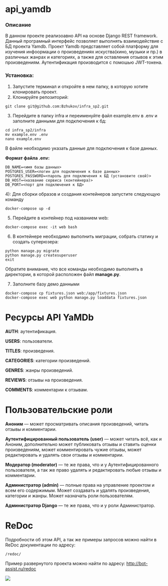 # api_yamdb

### Описание

В данном проекте реализоавно API на основе Django REST framework. Данный
програмный
интерфейс позволяет выполнять взаимодействие с БД проекта Yamdb. Проект Yamdb
представляет
собой платформу для изучения инфоормации о произведениях искуства(кино, музыки
и пр.) в различных
жанрах и категориях, а также для оставления отзывов к этим произведениям.
Аутентификация производится с помошью JWT-токена.

### Установка:

1) Запустите терминал и откройте в нем папку, в которую хотите клонировать
   проект.
2) Клонируйте репозиторий:
```
git clone git@github.com:Bzhukov/infra_sp2.git
```
3) Перейдите в папку infra и переименуйте файл example.env в .env и заполните данными для подключения к бд:

```
cd infra_sp2/infra
mv example.env .env
nano example.env
```
В файле необходимо указать данные для подключения к базе данных.

**Формат файла .env:**
```
DB_NAME=<имя базы данных>
POSTGRES_USER=<логин для подключения к базе данных>
POSTGRES_PASSWORD=<пароль для подключения к БД (установите свой)>
DB_HOST=<название сервиса (контейнера)>
DB_PORT=<порт для подключения к БД>
```
4): Для сборки образов и создания контейнеров запустите следующую команду

```
docker-compose up -d 
```
5) Перейдите в контейнер под названием web:

```
docker-compose exec -it web bash
```
6) В контейнере необходимо выполнить миграции, собрать статику и создать
   суперюзера:

```
python manage.py migrate
python manage.py createsuperuser
exit
```
Обратите внимание, что все команды необходимо выполнять в директории,
в которой расположен файл **manage.py**.

7) Заполните базу демо данными
```
docker-compose cp fixtures.json web:/app/fixtures.json
docker-compose exec web python manage.py loaddata fixtures.json
```

# Ресурсы API YaMDb

**AUTH**: аутентификация.

**USERS**: пользователи.

**TITLES**: произведения.

**CATEGORIES**: категории произведений.

**GENRES**: жанры произведений.

**REVIEWS**: отзывы на произведения.

**COMMENTS**: комментарии к отзывам.

# Пользовательские роли

**Аноним** — может просматривать описания произведений, читать отзывы и
комментарии.

**Аутентифицированный пользователь (user)** — может читать всё, как и Аноним,
дополнительно может публиковать отзывы и ставить оценки произведениям, может
комментировать чужие отзывы, может редактировать и удалять свои отзывы и
комментарии.

**Модератор (moderator)** — те же права, что и у Аутентифицированного
пользователя, а так же право удалять и редактировать любые отзывы и
комментарии.

**Администратор (admin)** — полные права на управление проектом и всем его
содержимым. Может создавать и удалять произведения, категории и жанры. Может
назначать роли пользователям.

**Администратор Django** — те же права, что и у роли Администратор.

# ReDoc

Подробности об этом API, а так же примеры запросов можно найти в ReDoc
документации по адресу:

```
/redoc/
```

Пример развернутого проекта можно найти по адресу: http://bot-assist.ru/redoc


<img src="https://github.com/Bzhukov/yamdb_final/actions/workflows/yamdb_workflow.yml/badge.svg">